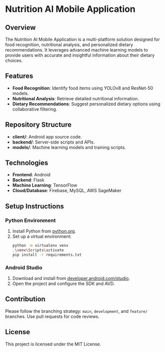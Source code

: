 # Nutrition AI Mobile Application

## Overview

The Nutrition AI Mobile Application is a multi-platform solution designed for food recognition, nutritional analysis, and personalized dietary recommendations. It leverages advanced machine learning models to provide users with accurate and insightful information about their dietary choices.

## Features

- **Food Recognition**: Identify food items using YOLOv8 and ResNet-50 models.
- **Nutritional Analysis**: Retrieve detailed nutritional information.
- **Dietary Recommendations**: Suggest personalized dietary options using collaborative filtering.

## Repository Structure

- **client/**: Android app source code.
- **backend/**: Server-side scripts and APIs.
- **models/**: Machine learning models and training scripts.

## Technologies

- **Frontend**: Android
- **Backend**: Flask
- **Machine Learning**: TensorFlow
- **Cloud/Database**: Firebase, MySQL, AWS SageMaker

## Setup Instructions

### Python Environment

1. Install Python from [python.org](https://www.python.org/downloads/).
2. Set up a virtual environment:
   ```bash
   python -m virtualenv venv
   .\venv\Scripts\activate
   pip install -r requirements.txt
   ```

### Android Studio

1. Download and install from [developer.android.com/studio](https://developer.android.com/studio).
2. Open the project and configure the SDK and AVD.

## Contribution

Please follow the branching strategy: `main`, `development`, and `feature/` branches. Use pull requests for code reviews.

## License

This project is licensed under the MIT License.

